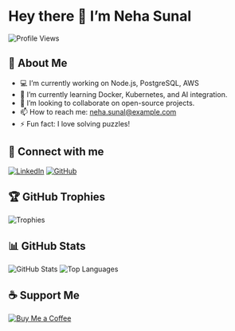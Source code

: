 # Hey there 👋 I’m Neha Sunal

![Profile Views](https://komarev.com/ghpvc/?username=NehaSunal&color=blue&style=flat)

## 🚀 About Me
- 💻 I’m currently working on Node.js, PostgreSQL, AWS
- 🌱 I’m currently learning Docker, Kubernetes, and AI integration.
- 👯 I’m looking to collaborate on open-source projects.
- 📫 How to reach me: neha.sunal@example.com
- ⚡ Fun fact: I love solving puzzles!

## 🔗 Connect with me
[![LinkedIn](https://img.shields.io/badge/LinkedIn-blue?logo=linkedin)](https://www.linkedin.com/in/nehasunal)
[![GitHub](https://img.shields.io/badge/GitHub-black?logo=github)](https://github.com/NehaSunal)

## 🏆 GitHub Trophies
![Trophies](https://github-profile-trophy.vercel.app/?username=NehaSunal&theme=onedark)

## 📊 GitHub Stats
![GitHub Stats](https://github-readme-stats.vercel.app/api?username=NehaSunal&show_icons=true&theme=radical)
![Top Languages](https://github-readme-stats.vercel.app/api/top-langs/?username=NehaSunal&layout=compact&theme=radical)

## ☕ Support Me
[![Buy Me a Coffee](https://img.shields.io/badge/-Buy_Me_A_Coffee-yellow?style=flat-square&logo=buy-me-a-coffee)](https://www.buymeacoffee.com/NehaSunal)
